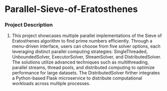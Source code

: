 # Parallel-Sieve-of-Eratosthenes
<h3>Project Description</h3>
  <ol>
    <li>This project showcases multiple parallel implementations of the Sieve of Eratosthenes algorithm to find prime numbers efficiently. Through a menu-driven interface, users can choose from five solver options, each leveraging distinct parallel computing strategies: SingleThreaded, UnboundedSolver, ExecutorSolver, StreamSolver, and DistributedSolver. The solutions utilize advanced techniques such as multithreading, parallel streams, thread pools, and distributed computing to optimize performance for large datasets. The DistributedSolver firther integrates a Python-based Flask microservice to distribute computational workloads across multiple processes.</li>
  </ol>
